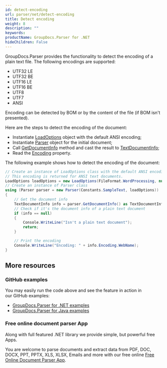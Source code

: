 ```yaml
---
id: detect-encoding
url: parser/net/detect-encoding
title: Detect encoding
weight: 8
description: ""
keywords: 
productName: GroupDocs.Parser for .NET
hideChildren: False
---
```

GroupDocs.Parser provides the functionality to detect the encoding of a plain text file. The following encodings are supported:

*   UTF32 LE
*   UTF32 BE
*   UTF16 LE
*   UTF16 BE
*   UTF8
*   UTF7
*   ANSI  

Encoding can be detected by BOM or by the content of the file (if BOM isn't presented). 

Here are the steps to detect the encoding of the document:

*   Instantiate [LoadOptions](https://apireference.groupdocs.com/net/parser/groupdocs.parser.options/loadoptions) object with the default ANSI encoding;
*   Instantiate [Parser](https://apireference.groupdocs.com/net/parser/groupdocs.parser/parser) object for the initial document;
*   Call [GetDocumentInfo](https://apireference.groupdocs.com/net/parser/groupdocs.parser/parser/methods/getdocumentinfo) method and cast the result to [TextDocumentInfo](https://apireference.groupdocs.com/net/parser/groupdocs.parser.options/textdocumentinfo);
*   Read the [Encoding](https://apireference.groupdocs.com/net/parser/groupdocs.parser.options/textdocumentinfo/properties/encoding) property.

The following example shows how to detect the encoding of the document:

```csharp
// Create an instance of LoadOptions class with the default ANSI encoding.
// This encoding is returned for ANSI text documents.
LoadOptions loadOptions = new LoadOptions(FileFormat.WordProcessing, null, null, Encoding.GetEncoding(1251));
// Create an instance of Parser class
using (Parser parser = new Parser(Constants.SampleText, loadOptions))
{
    // Get the document info
    TextDocumentInfo info = parser.GetDocumentInfo() as TextDocumentInfo;
    // Check if it's the document info of a plain text document
    if (info == null)
    {
        Console.WriteLine("Isn't a plain text document");
        return;
    }

    // Print the encoding
    Console.WriteLine("Encoding: " + info.Encoding.WebName);
}
```

## More resources

### GitHub examples

You may easily run the code above and see the feature in action in our GitHub examples:

*   [GroupDocs.Parser for .NET examples](https://github.com/groupdocs-parser/GroupDocs.Parser-for-.NET)    
*   [GroupDocs.Parser for Java examples](https://github.com/groupdocs-parser/GroupDocs.Parser-for-Java)    

### Free online document parser App

Along with full featured .NET library we provide simple, but powerful free Apps.

You are welcome to parse documents and extract data from PDF, DOC, DOCX, PPT, PPTX, XLS, XLSX, Emails and more with our free online [Free Online Document Parser App](https://products.groupdocs.app/parser).